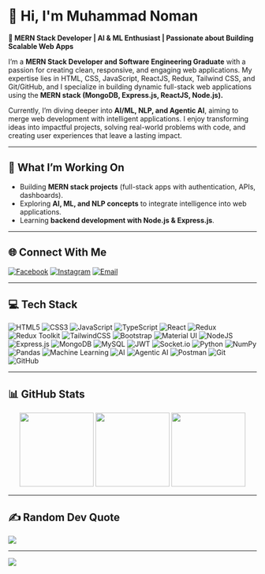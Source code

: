 # 👋 Hi, I'm Muhammad Noman  

**🚀 MERN Stack Developer | AI & ML Enthusiast | Passionate about Building Scalable Web Apps**

I’m a **MERN Stack Developer and Software Engineering Graduate** with a passion for creating clean, responsive, and engaging web applications. My expertise lies in HTML, CSS, JavaScript, ReactJS, Redux, Tailwind CSS, and Git/GitHub, and I specialize in building dynamic full-stack web applications using the **MERN stack (MongoDB, Express.js, ReactJS, Node.js).**

Currently, I’m diving deeper into **AI/ML, NLP, and Agentic AI**, aiming to merge web development with intelligent applications. I enjoy transforming ideas into impactful projects, solving real-world problems with code, and creating user experiences that leave a lasting impact.  

---

## 🔭 What I’m Working On  
- Building **MERN stack projects** (full-stack apps with authentication, APIs, dashboards).  
- Exploring **AI, ML, and NLP concepts** to integrate intelligence into web applications.  
- Learning **backend development with Node.js & Express.js**.  

---

## 🌐 Connect With Me  
[![Facebook](https://img.shields.io/badge/Facebook-%231877F2.svg?logo=Facebook&logoColor=white)](https://facebook.com/nomanchaudhary00) [![Instagram](https://img.shields.io/badge/Instagram-%23E4405F.svg?logo=Instagram&logoColor=white)](https://instagram.com/nomanchaudhary00) [![Email](https://img.shields.io/badge/Email-D14836?logo=gmail&logoColor=white)](mailto:nomanchaudhary1618@gmail.com)  

---

## 💻 Tech Stack  

![HTML5](https://img.shields.io/badge/html5-%23E34F26.svg?style=for-the-badge&logo=html5&logoColor=white) ![CSS3](https://img.shields.io/badge/css3-%231572B6.svg?style=for-the-badge&logo=css3&logoColor=white) ![JavaScript](https://img.shields.io/badge/javascript-%23323330.svg?style=for-the-badge&logo=javascript&logoColor=%23F7DF1E) ![TypeScript](https://img.shields.io/badge/typescript-%23007ACC.svg?style=for-the-badge&logo=typescript&logoColor=white) ![React](https://img.shields.io/badge/react-%2320232a.svg?style=for-the-badge&logo=react&logoColor=%2361DAFB) ![Redux](https://img.shields.io/badge/redux-%23593d88.svg?style=for-the-badge&logo=redux&logoColor=white) ![Redux Toolkit](https://img.shields.io/badge/redux_toolkit-%23593d88.svg?style=for-the-badge&logo=redux&logoColor=white) ![TailwindCSS](https://img.shields.io/badge/tailwindcss-%2338B2AC.svg?style=for-the-badge&logo=tailwind-css&logoColor=white) ![Bootstrap](https://img.shields.io/badge/bootstrap-%23563D7C.svg?style=for-the-badge&logo=bootstrap&logoColor=white) ![Material UI](https://img.shields.io/badge/MUI-%230081CB.svg?style=for-the-badge&logo=mui&logoColor=white) ![NodeJS](https://img.shields.io/badge/node.js-6DA55F?style=for-the-badge&logo=node.js&logoColor=white) ![Express.js](https://img.shields.io/badge/express.js-%23404d59.svg?style=for-the-badge&logo=express&logoColor=%2361DAFB) ![MongoDB](https://img.shields.io/badge/MongoDB-%234ea94b.svg?style=for-the-badge&logo=mongodb&logoColor=white) ![MySQL](https://img.shields.io/badge/mysql-4479A1.svg?style=for-the-badge&logo=mysql&logoColor=white) ![JWT](https://img.shields.io/badge/JWT-black?style=for-the-badge&logo=JSON%20web%20tokens) ![Socket.io](https://img.shields.io/badge/Socket.io-010101?style=for-the-badge&logo=socket.io&logoColor=white) ![Python](https://img.shields.io/badge/python-%233776AB.svg?style=for-the-badge&logo=python&logoColor=white) ![NumPy](https://img.shields.io/badge/numpy-%23013243.svg?style=for-the-badge&logo=numpy&logoColor=white) ![Pandas](https://img.shields.io/badge/pandas-%23150458.svg?style=for-the-badge&logo=pandas&logoColor=white) ![Machine Learning](https://img.shields.io/badge/Machine%20Learning-FF6F00?style=for-the-badge&logo=tensorflow&logoColor=white) ![AI](https://img.shields.io/badge/Artificial%20Intelligence-6A1B9A?style=for-the-badge&logo=openai&logoColor=white) ![Agentic AI](https://img.shields.io/badge/Agentic%20AI-0A192F?style=for-the-badge&logo=ai&logoColor=white) ![Postman](https://img.shields.io/badge/Postman-FF6C37?style=for-the-badge&logo=postman&logoColor=white) ![Git](https://img.shields.io/badge/git-%23F05033.svg?style=for-the-badge&logo=git&logoColor=white) ![GitHub](https://img.shields.io/badge/github-%23121011.svg?style=for-the-badge&logo=github&logoColor=white)  
 

---

## 📊 GitHub Stats  

<div align="center">
  <img src="https://github-readme-stats.vercel.app/api?username=nomanchaudhary&theme=dark&hide_border=false&include_all_commits=false&count_private=false" height="150" />
  <img src="https://nirzak-streak-stats.vercel.app/?user=nomanchaudhary&theme=dark&hide_border=false" height="150" />
  <img src="https://github-readme-stats.vercel.app/api/top-langs/?username=nomanchaudhary&theme=dark&hide_border=false&include_all_commits=false&count_private=false&layout=compact" height="150" />
</div>
 

---

## ✍️ Random Dev Quote  
![](https://quotes-github-readme.vercel.app/api?type=horizontal&theme=radical)  

---

[![](https://visitcount.itsvg.in/api?id=nomanchaudhary&icon=0&color=0)](https://visitcount.itsvg.in)  
